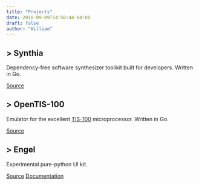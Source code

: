 ```yaml
---
title: "Projects"
date: 2018-09-09T14:50:44-04:00
draft: false
author: "William"
---
```



## > Synthia
Dependency-free software synthesizer toolikit built for developers. Written in Go.

[Source](https://github.com/dalloriam/synthia)

## > OpenTIS-100
Emulator for the excellent [TIS-100](http://www.zachtronics.com/tis-100/) microprocessor. Written in Go.

[Source](https://github.com/dalloriam/opentis100)


## > Engel
Experimental pure-python UI kit.

[Source](https://github.com/dalloriam/engel) [Documentation](https://engel.readthedocs.io/en/latest/index.html)
